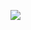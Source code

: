 [![](https://github.com/packer-tm/gcp-gce_redmine_restore/workflows/build/badge.svg)](https://github.com/packer-tm/gcp-gce_redmine_restore/actions?query=workflow%3Abuild)
